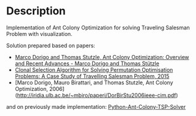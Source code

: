 # Description

Implementation of Ant Colony Optimization for solving Traveling Salesman Problem with visualization.

Solution prepared based on papers:
* [Marco Dorigo and Thomas Stutzle, Ant Colony Optimization: Overview and Recent Advances - Marco Dorigo and Thomas Stützle](http://code.ulb.ac.be/dbfiles/DorSta2010MetaHandBook.pdf)
* [Clonal Selection Algorithm for Solving Permutation Optimisation Problems: A Case Study of Travelling Salesman Problem, 2015](https://www.researchgate.net/publication/283329254_Clonal_Selection_Algorithm_for_Solving_Permutation_Optimisation_Problems_A_Case_Study_of_Travelling_Salesman_Problem)
* [Marco Dorigo, Mauro Birattari, and Thomas Stutzle, Ant Colony Optimization, 2006] (http://iridia.ulb.ac.be/~mbiro/paperi/DorBirStu2006ieee-cim.pdf)

and on previously made implementation: [Python-Ant-Colony-TSP-Solver](https://github.com/trevlovett/Python-Ant-Colony-TSP-Solver) 
